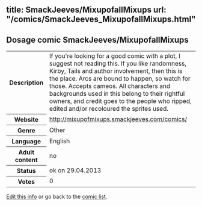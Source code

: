 title: SmackJeeves/MixupofallMixups
url: "/comics/SmackJeeves_MixupofallMixups.html"
---
Dosage comic SmackJeeves/MixupofallMixups
-----------------------------------------

<p id="msg"></p>
<script type="text/javascript">
if (window.location.search === '?edit_info_mail=sent_ok') {
  var elem = document.getElementById("msg");
  elem.innerHTML = 'Edited information sucessfully sent for review, which is usually done daily. Thanks!';
  elem.className = 'ok';
}
</script>
<table class="comicinfo">
<tr>
<th>Description</th><td>If you're looking for a good comic with a plot, I suggest not reading this. If you like randomness, Kirby, Tails and author involvement, then this is the place. Arcs are bound to happen, so watch for those. Accepts cameos. All characters and backgrounds used in this belong to their rightful owners, and credit goes to the people who ripped, edited and/or recoloured the sprites used.</td>
</tr>
<tr>
<th>Website</th><td><a href="http://mixupofmixups.smackjeeves.com/comics/">http://mixupofmixups.smackjeeves.com/comics/</a></td>
</tr>
<tr>
<th>Genre</th><td>Other</td>
</tr>
<tr>
<th>Language</th><td>English</td>
</tr>
<tr>
<th>Adult content</th><td>no</td>
</tr>
<tr>
<th>Status</th><td>ok on 29.04.2013</td>
</tr>
<tr>
<th>Votes</th><td>0</td>
</tr>
</table>

[Edit this info](SmackJeeves_MixupofallMixups_edit.html) or go back to the [comic list](../comic-index.html).
